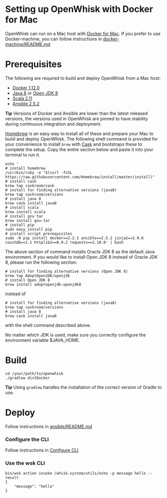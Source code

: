 <!--
#
# Licensed to the Apache Software Foundation (ASF) under one or more
# contributor license agreements.  See the NOTICE file distributed with
# this work for additional information regarding copyright ownership.
# The ASF licenses this file to You under the Apache License, Version 2.0
# (the "License"); you may not use this file except in compliance with
# the License.  You may obtain a copy of the License at
#
#     http://www.apache.org/licenses/LICENSE-2.0
#
# Unless required by applicable law or agreed to in writing, software
# distributed under the License is distributed on an "AS IS" BASIS,
# WITHOUT WARRANTIES OR CONDITIONS OF ANY KIND, either express or implied.
# See the License for the specific language governing permissions and
# limitations under the License.
#
-->

# Setting up OpenWhisk with Docker for Mac

OpenWhisk can run on a Mac host with
[Docker for Mac](https://docs.docker.com/docker-for-mac/). If you prefer to use
Docker-machine, you can follow instructions in
[docker-machine/README.md](docker-machine/README.md)

# Prerequisites

The following are required to build and deploy OpenWhisk from a Mac host:

- [Docker 1.12.0](https://docs.docker.com/docker-for-mac/)
- [Java 8](http://www.oracle.com/technetwork/java/javase/downloads/index.html)
  or [Open JDK 8](https://adoptopenjdk.net/releases.html#x64_mac)
- [Scala 2.11](http://scala-lang.org/download/)
- [Ansible 2.5.2](http://docs.ansible.com/ansible/intro_installation.html)

**Tip** Versions of Docker and Ansible are lower than the latest released
versions, the versions used in OpenWhisk are pinned to have stability during
continuous integration and deployment.

[Homebrew](http://brew.sh/) is an easy way to install all of these and prepare
your Mac to build and deploy OpenWhisk. The following shell command is provided
for your convenience to install `brew` with
[Cask](https://github.com/caskroom/homebrew-cask) and bootstraps these to
complete the setup. Copy the entire section below and paste it into your
terminal to run it.

```
echo '
# install homebrew
/usr/bin/ruby -e "$(curl -fsSL https://raw.githubusercontent.com/Homebrew/install/master/install)"
# install cask
brew tap caskroom/cask
# install for finding alternative versions (java8)
brew tap caskroom/versions
# install java 8
brew cask install java8
# install scala
brew install scala
# install gnu tar
brew install gnu-tar
# install pip
sudo easy_install pip
# install script prerequisites
sudo -H pip install docker==2.2.1 ansible==2.5.2 jinja2==2.9.6 couchdb==1.1 httplib2==0.9.2 requests==2.10.0' | bash
```

The above section of command installs Oracle JDK 8 as the default Java
environment. If you would like to install Open JDK 8 instead of Oracle JDK 8,
please run the following section:

```
# install for finding alternative versions (Open JDK 8)
brew tap AdoptOpenJDK/openjdk
# install Open JDK 8
brew install adoptopenjdk-openjdk8
```

instead of

```
# install for finding alternative versions (java8)
brew tap caskroom/versions
# install java 8
brew cask install java8
```

with the shell command described above.

No matter which JDK is used, make sure you correctly configure the environment
variable \$JAVA_HOME.

# Build

```
cd /your/path/to/openwhisk
./gradlew distDocker
```

**Tip** Using `gradlew` handles the installation of the correct version of
Gradle to use.

# Deploy

Follow instructions in [ansible/README.md](../../ansible/README.md)

### Configure the CLI

Follow instructions in [Configure CLI](../../docs/cli.md)

### Use the wsk CLI

```
bin/wsk action invoke /whisk.system/utils/echo -p message hello --result
{
    "message": "hello"
}
```
